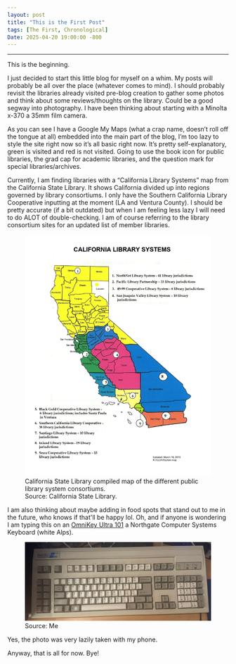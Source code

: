 ```yaml
---
layout: post
title: "This is the First Post"
tags: [The First, Chronological]
Date: 2025-04-20 19:00:00 -800
---
```

---
This is the beginning.

I just decided to start this little blog for myself on a whim. My posts will probably be all over the place (whatever comes to mind). I should probably revisit the libraries already visited pre-blog creation to gather some photos and think about some reviews/thoughts on the library. Could be a good segway into photography. I have been thinking about starting with a Minolta x-370 a 35mm film camera.

As you can see I have a Google My Maps (what a crap name, doesn’t roll off the tongue at all) embedded into the main part of the blog, I’m too lazy to style the site right now so it’s all basic right now. It’s pretty self-explanatory, green is visited and red is not visited. Going to use the book icon for public libraries, the grad cap for academic libraries, and the question mark for special libraries/archives.

Currently, I am finding libraries with a “California Library Systems” map from the California State Library. It shows California divided up into regions governed by library consortiums. I only have the Southern California Library Cooperative inputting at the moment (LA and Ventura County). I should be pretty accurate (if a bit outdated) but when I am feeling less lazy I will need to do ALOT of double-checking. I am of course referring to the library consortium sites for an updated list of member libraries.

<figure>
  <img src="https://raw.githubusercontent.com/fiercefire/Blog-Assets/refs/heads/main/2025-04-20-First/2015-03-16-CLA-Library-Systems-Map.webp" alt="California State Library compiled map of the different public library system consortiums">
  <figcaption>California State Library compiled map of the different public library system consortiums.<br>Source: California State Library.</figcaption>
</figure>

I am also thinking about maybe adding in food spots that stand out to me in the future, who knows if that'll be happy lol. Oh, and if anyone is wondering I am typing this on an <a href="https://web.archive.org/web/20240201173640/https://deskthority.net/wiki/Northgate_OmniKey/101">OmniKey Ultra 101</a> a Northgate Computer Systems Keyboard (white Alps).

<figure>
  <img src="https://raw.githubusercontent.com/fiercefire/Blog-Assets/refs/heads/main/2025-04-20-First/2025-04-20-Toby-Omnikey101.webp" alt="Omnikey Ultra">
  <figcaption>Source: Me</figcaption>
</figure>

Yes, the photo was very lazily taken with my phone.

Anyway, that is all for now. Bye!
